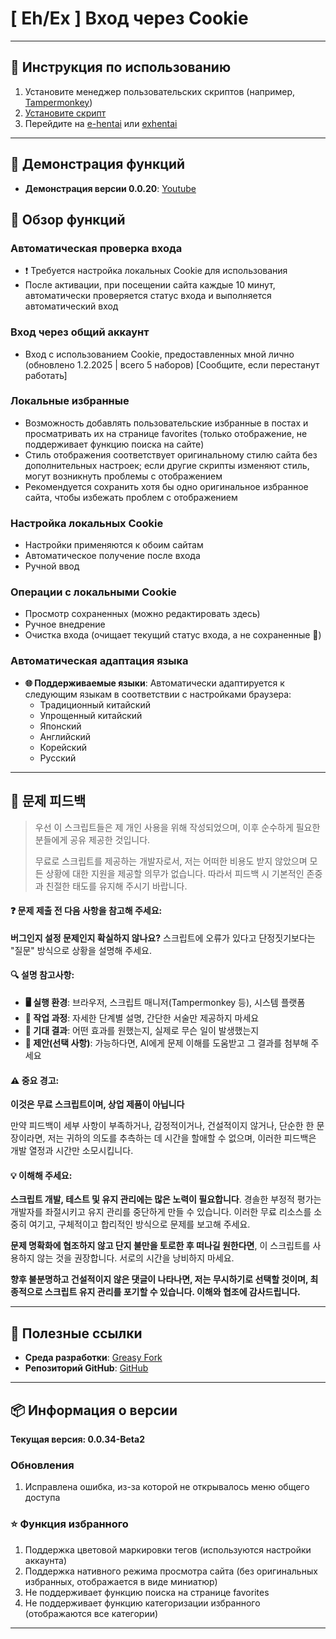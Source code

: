 # **[ Eh/Ex ] Вход через Cookie**

---

## **👻 Инструкция по использованию**

1. Установите менеджер пользовательских скриптов (например, [Tampermonkey](https://chrome.google.com/webstore/detail/tampermonkey/dhdgffkkebhmkfjojejmpbldmpobfkfo))
2. [Установите скрипт](https://update.greasyfork.org/scripts/470710/%5BEEx-Hentai%5D%20AutoLogin.user.js)
3. Перейдите на [e-hentai](https://e-hentai.org/) или [exhentai](https://exhentai.org/)

---

## **👀 Демонстрация функций**

- **Демонстрация версии 0.0.20**: [Youtube](https://www.youtube.com/watch?v=NOidYkgINY8)


## **📜 Обзор функций**

### **Автоматическая проверка входа**
- ❗️ Требуется настройка локальных Cookie для использования
- После активации, при посещении сайта каждые 10 минут, автоматически проверяется статус входа и выполняется автоматический вход

### **Вход через общий аккаунт**
- Вход с использованием Cookie, предоставленных мной лично (обновлено 1.2.2025 | всего 5 наборов) [Сообщите, если перестанут работать]

### **Локальные избранные**
- Возможность добавлять пользовательские избранные в постах и просматривать их на странице favorites (только отображение, не поддерживает функцию поиска на сайте)
- Стиль отображения соответствует оригинальному стилю сайта без дополнительных настроек; если другие скрипты изменяют стиль, могут возникнуть проблемы с отображением
- Рекомендуется сохранить хотя бы одно оригинальное избранное сайта, чтобы избежать проблем с отображением

### **Настройка локальных Cookie**
- Настройки применяются к обоим сайтам
- Автоматическое получение после входа
- Ручной ввод

### **Операции с локальными Cookie**
- Просмотр сохраненных (можно редактировать здесь)
- Ручное внедрение
- Очистка входа (очищает текущий статус входа, а не сохраненные 🍪)

### **Автоматическая адаптация языка**
- **🌐 Поддерживаемые языки**: Автоматически адаптируется к следующим языкам в соответствии с настройками браузера:
  - Традиционный китайский
  - Упрощенный китайский
  - Японский
  - Английский
  - Корейский
  - Русский

---

## 📣 문제 피드백

> 우선 이 스크립트들은 제 개인 사용을 위해 작성되었으며, 이후 순수하게 필요한 분들에게 공유 제공한 것입니다.
>
> 무료로 스크립트를 제공하는 개발자로서, 저는 어떠한 비용도 받지 않았으며 모든 상황에 대한 지원을 제공할 의무가 없습니다. 따라서 피드백 시 기본적인 존중과 친절한 태도를 유지해 주시기 바랍니다.

#### ❓ 문제 제출 전 다음 사항을 참고해 주세요:

**버그인지 설정 문제인지 확실하지 않나요?** 스크립트에 오류가 있다고 단정짓기보다는 "질문" 방식으로 상황을 설명해 주세요.

#### 🔍 설명 참고사항:

- **🖥️ 실행 환경**: 브라우저, 스크립트 매니저(Tampermonkey 등), 시스템 플랫폼
- **🧭 작업 과정**: 자세한 단계별 설명, 간단한 서술만 제공하지 마세요
- **🎯 기대 결과**: 어떤 효과를 원했는지, 실제로 무슨 일이 발생했는지
- **🤖 제안(선택 사항)**: 가능하다면, AI에게 문제 이해를 도움받고 그 결과를 첨부해 주세요

#### ⚠️ 중요 경고:

**이것은 무료 스크립트이며, 상업 제품이 아닙니다**

만약 피드백이 세부 사항이 부족하거나, 감정적이거나, 건설적이지 않거나, 단순한 한 문장이라면, 저는 귀하의 의도를 추측하는 데 시간을 할애할 수 없으며, 이러한 피드백은 개발 열정과 시간만 소모시킵니다.

#### 💡 이해해 주세요:

**스크립트 개발, 테스트 및 유지 관리에는 많은 노력이 필요합니다**. 경솔한 부정적 평가는 개발자를 좌절시키고 유지 관리를 중단하게 만들 수 있습니다. 이러한 무료 리소스를 소중히 여기고, 구체적이고 합리적인 방식으로 문제를 보고해 주세요.

**문제 명확화에 협조하지 않고 단지 불만을 토로한 후 떠나길 원한다면**, 이 스크립트를 사용하지 않는 것을 권장합니다. 서로의 시간을 낭비하지 마세요.

**향후 불분명하고 건설적이지 않은 댓글이 나타나면, 저는 무시하기로 선택할 것이며, 최종적으로 스크립트 유지 관리를 포기할 수 있습니다. 이해와 협조에 감사드립니다.**

---

## **🔗 Полезные ссылки**

- **Среда разработки**: [Greasy Fork](https://greasyfork.org/zh-TW/users/989635-canaan-hs)  
- **Репозиторий GitHub**: [GitHub](https://github.com/Canaan-HS/MonkeyScript/tree/main/ExAutoLogin)

---

## **📦 Информация о версии**

**Текущая версия: 0.0.34-Beta2**

### **Обновления**
1. Исправлена ошибка, из-за которой не открывалось меню общего доступа

### **⭐ Функция избранного**
1. Поддержка цветовой маркировки тегов (используются настройки аккаунта)
2. Поддержка нативного режима просмотра сайта (без оригинальных избранных, отображается в виде миниатюр)
3. Не поддерживает функцию поиска на странице favorites
4. Не поддерживает функцию категоризации избранного (отображаются все категории)

---
